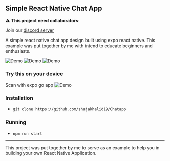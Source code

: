 ## Simple React Native Chat App 

:warning: **This project need collaborators**:

Join our [discord server](https://discord.gg/PFqtwbVXMK)

A simple react native chat app design built using expo react native. This example was put together by me with intend to educate beginners and enthusiasts.



![Demo](./demoscreen/1.jpeg)
![Demo](./demoscreen/2.jpeg)
![Demo](./demoscreen/3.jpeg)

### Try this on your device
Scan with expo go app
![Demo](./demoscreen/expo-go.svg)    

### Installation

- `git clone https://github.com/shujakhalid19/Chatapp`

### Running

- `npm run start`

---

This project was put together by me to serve as an example to help you in building your own React Native Application.
